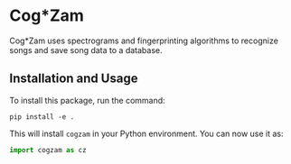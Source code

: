 # Cog*Zam

Cog*Zam uses spectrograms and fingerprinting algorithms to recognize songs and save song data to a database.

## Installation and Usage
To install this package, run the command:

```shell
pip install -e .
```

This will install `cogzam` in your Python environment. You can now use it as:

```python
import cogzam as cz
```
